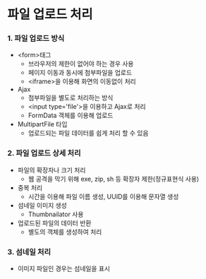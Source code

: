 # 파일 업로드 처리

### 1. 파일 업로드 방식
- \<form>태그
    - 브라우저의 제한이 없어야 하는 경우 사용
    - 페이지 이동과 동시에 첨부파일을 업로드
    - \<iframe>을 이용해 화면의 이동없이 처리
- Ajax
    - 첨부파일을 별도로 처리하는 방식
    - \<input type='file'>을 이용하고 Ajax로 처리
    - FormData 객체를 이용해 업로드
- MultipartFile 타입
    - 업로드되는 파일 데이터를 쉽게 처리 할 수 있음
    
### 2. 파일 업로드 상세 처리
- 파일의 확장자나 크기 처리
    - 웹 공격을 막기 위해 exe, zip, sh 등 확장자 제한(정규표현식 사용)
- 중복 처리
    - 시간을 이용해 파일 이름 생성, UUID를 이용해 문자열 생성
- 섬네일 이미지 생성
    - Thumbnailator 사용
- 업로드된 파일의 데이터 반환
    - 별도의 객체를 생성하여 처리
    
### 3. 섬네일 처리
- 이미지 파일인 경우는 섬네일을 표시